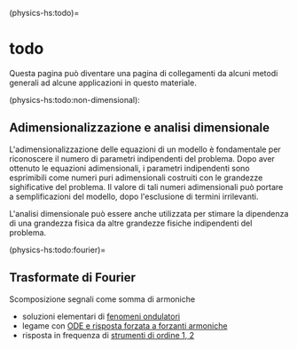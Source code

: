 (physics-hs:todo)=
# todo

Questa pagina può diventare una pagina di collegamenti da alcuni metodi generali ad alcune applicazioni in questo materiale.

(physics-hs:todo:non-dimensional):
## Adimensionalizzazione e analisi dimensionale
L'adimensionalizzazione delle equazioni di un modello è fondamentale per riconoscere il numero di parametri indipendenti del problema. Dopo aver ottenuto le equazioni adimensionali, i parametri indipendenti sono esprimibili come numeri puri adimensionali costruiti con le grandezze sighificative del problema. Il valore di tali numeri adimensionali può portare a semplificazioni del modello, dopo l'esclusione di termini irrilevanti.

L'analisi dimensionale può essere anche utilizzata per stimare la dipendenza di una grandezza fisica da altre grandezze fisiche indipendenti del problema.

(physics-hs:todo:fourier)=
## Trasformate di Fourier
Scomposizione segnali come somma di armoniche

- soluzioni elementari di [fenomeni ondulatori](physics-hs:waves:intro)
- legame con [ODE e risposta forzata a forzanti armoniche](https://basics2022.github.io/bbooks-math-miscellanea-hs/ch/ode.html)
- risposta in frequenza di [strumenti di ordine 1, 2](physics-hs:intro:measurements:order)
